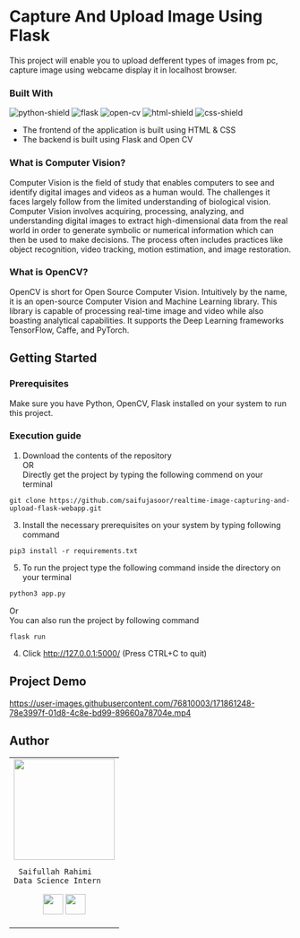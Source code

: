 # Capture And Upload Image Using Flask

This project will enable you to  upload defferent types of images from pc, capture image using webcame display it in localhost browser.

### Built With
![python-shield] ![flask] ![open-cv] ![html-shield] ![css-shield] 

* The frontend of the application is built using HTML & CSS
* The backend is built using Flask and Open CV


### What is Computer Vision?
Computer Vision is the field of study that enables computers to see and identify digital images and videos as a human would. The challenges it faces largely follow from the limited understanding of biological vision. Computer Vision involves acquiring, processing, analyzing, and understanding digital images to extract high-dimensional data from the real world in order to generate symbolic or numerical information which can then be used to make decisions. The process often includes practices like object recognition, video tracking, motion estimation, and image restoration.

### What is OpenCV?
OpenCV is short for Open Source Computer Vision. Intuitively by the name, it is an open-source Computer Vision and Machine Learning library. This library is capable of processing real-time image and video while also boasting analytical capabilities. It supports the Deep Learning frameworks TensorFlow, Caffe, and PyTorch.



## Getting Started

### Prerequisites
Make sure you have Python, OpenCV, Flask  installed on your system to run this project.

### Execution guide
1. Download the contents of the repository <br>
OR <br> Directly get the project by typing the following commend on your terminal
``` 
git clone https://github.com/saifujasoor/realtime-image-capturing-and-upload-flask-webapp.git
```
3. Install  the necessary prerequisites  on your system by typing following command

```
pip3 install -r requirements.txt
```

5. To run the project type the following command inside the directory on your terminal
  ```sh
  python3 app.py
  ```
  Or
  <br>
  You can also run the project by following command 
  <br> 
  
  ```
  flask run
  ```
  
4. Click http://127.0.0.1:5000/ (Press CTRL+C to quit)

## Project Demo



https://user-images.githubusercontent.com/76810003/171861248-78e3997f-01d8-4c8e-bd99-89660a78704e.mp4


## Author

<table>
<tr>
<td>
     <img src="https://avatars.githubusercontent.com/u/76810003?s=400&u=3de867a69316245acd6e93279367fc2a37a6dd14&v=4" width="180"/>
     
     Saifullah Rahimi
    Data Science Intern

<p align="center">
<a href = "https://github.com/saifujasoor"><img src = "http://www.iconninja.com/files/241/825/211/round-collaboration-social-github-code-circle-network-icon.svg" width="36" height = "36"/></a>
<a href = "https://www.linkedin.com/in/saifullahrahimi/"><img src = "http://www.iconninja.com/files/863/607/751/network-linkedin-social-connection-circular-circle-media-icon.svg" width="36" height="36"/></a>
</p>
</td>
</tr> 
  </table>




<!-- Links -->

[python-shield]: https://img.shields.io/badge/-Python-blue?logo=python&logoColor=white&style=for-the-badge
[open-cv]: https://img.shields.io/badge/-OpenCV-red?logo=opencv&logoColor=white&style=for-the-badge
[flask]: https://img.shields.io/badge/-Flask-black?logo=flask&logoColor=white&style=for-the-badge
[html-shield]: https://img.shields.io/badge/-HTML-orange?logo=html5&logoColor=white&style=for-the-badge
[css-shield]: https://img.shields.io/badge/-CSS-2862E9?logo=css3&logoColor=white&style=for-the-badge
[linkedin-shield]: https://img.shields.io/badge/-linkedin-0078B6?logo=linkedin&logoColor=white&style=for-the-badge
[linkedin]:https://www.linkedin.com/in/saifullahrahimi/

